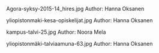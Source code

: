 Agora-syksy-2015-14_hires.jpg
Author: Hanna Oksanen

yliopistonmaki-kesa-opiskelijat.jpg
Author: Hanna Oksanen

kampus-talvi-25.jpg
Author: Noora Mela

yliopistonmäki-talviaamuna-63.jpg
Author: Hanna Oksanen